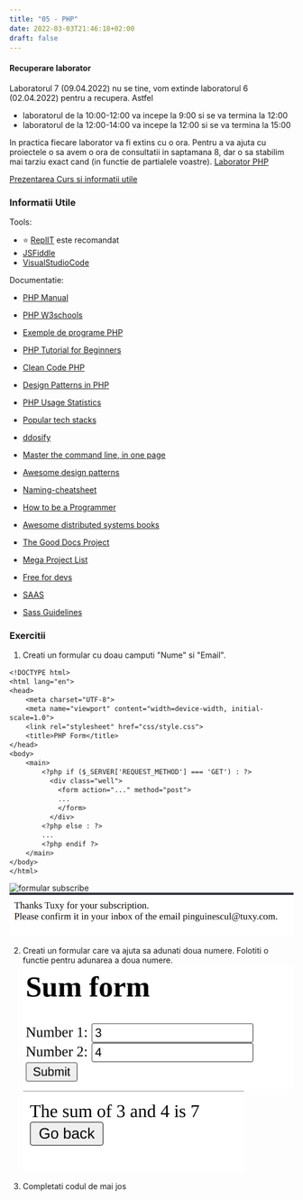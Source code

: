 ```yaml
---
title: "05 - PHP"
date: 2022-03-03T21:46:18+02:00
draft: false
---
```


#### Recuperare laborator
Laboratorul 7 (09.04.2022) nu se tine, vom extinde laboratorul 6 (02.04.2022) pentru a recupera. Astfel

* laboratorul de la 10:00-12:00 va incepe la 9:00 si se va termina la 12:00
* laboratorul de la 12:00-14:00 va incepe la 12:00 si se va termina la 15:00

In practica fiecare laborator va fi extins cu o ora.
Pentru a va ajuta cu proiectele o sa avem o ora de consultatii in saptamana 8, dar o sa stabilim mai tarziu exact cand (in functie de partialele voastre).
[Laborator PHP](./php.pdf)

[Prezentarea Curs si informatii utile](https://profs.info.uaic.ro/~busaco/teach/courses/web/web-film.html#week5)


### Informatii Utile

Tools:

* ⭐ [ReplIT](https://replit.com/) este recomandat
* [JSFiddle](https://jsfiddle.net/)
* [VisualStudioCode](https://code.visualstudio.com/)

Documentatie:

* [PHP Manual](https://www.php.net/manual/en/index.php)
* [PHP W3schools](https://www.w3schools.com/php/)
* [Exemple de programe PHP](https://profs.info.uaic.ro/~busaco/teach/courses/web/demos/php/php.zip)
* [PHP Tutorial for Beginners](https://www.guru99.com/php-tutorials.html)
* [Clean Code PHP](https://github.com/jupeter/clean-code-php#readme)
* [Design Patterns in PHP](https://refactoring.guru/design-patterns/php)
* [PHP Usage Statistics](https://w3techs.com/technologies/overview/programming_language)

* [Popular tech stacks](https://stackshare.io/stacks)
* [ddosify](https://github.com/ddosify/ddosify)
* [Master the command line, in one page](https://github.com/jlevy/the-art-of-command-line)
* [Awesome design patterns](https://github.com/DovAmir/awesome-design-patterns)
* [Naming-cheatsheet](https://github.com/kettanaito/naming-cheatsheet)
* [How to be a Programmer](https://github.com/braydie/HowToBeAProgrammer)
* [Awesome distributed systems books](https://github.com/zhenlohuang/awesome-distributed-systems)
* [The Good Docs Project](https://thegooddocsproject.dev/)
* [Mega Project List](https://github.com/karan/Projects)
* [Free for devs](https://free-for.dev/#/)
* [SAAS](https://sass-lang.com/guide)
* [Sass Guidelines](https://sass-guidelin.es/)


### Exercitii

1. Creati un formular cu doau camputi "Nume" si "Email".
```
<!DOCTYPE html>
<html lang="en">
<head>
    <meta charset="UTF-8">
    <meta name="viewport" content="width=device-width, initial-scale=1.0">
    <link rel="stylesheet" href="css/style.css">
    <title>PHP Form</title>
</head>
<body>
    <main>
        <?php if ($_SERVER['REQUEST_METHOD'] === 'GET') : ?>
          <div class="well">
            <form action="..." method="post">
            ...
            </form>
          </div>
        <?php else : ?>
        ...
        <?php endif ?>
    </main>
</body>
</html>
```
![formular subscribe](./ex1_1.png)
![rezultat formular subscribe](./ex1_02.png)

2. Creati un formular care va ajuta sa adunati doua numere. Folotiti o functie pentru adunarea a doua numere.
![formular adunare](./ex2_1.png)
![rezultat formular adunare](./ex2_2.png)

3. Completati codul de mai jos
```php

```

